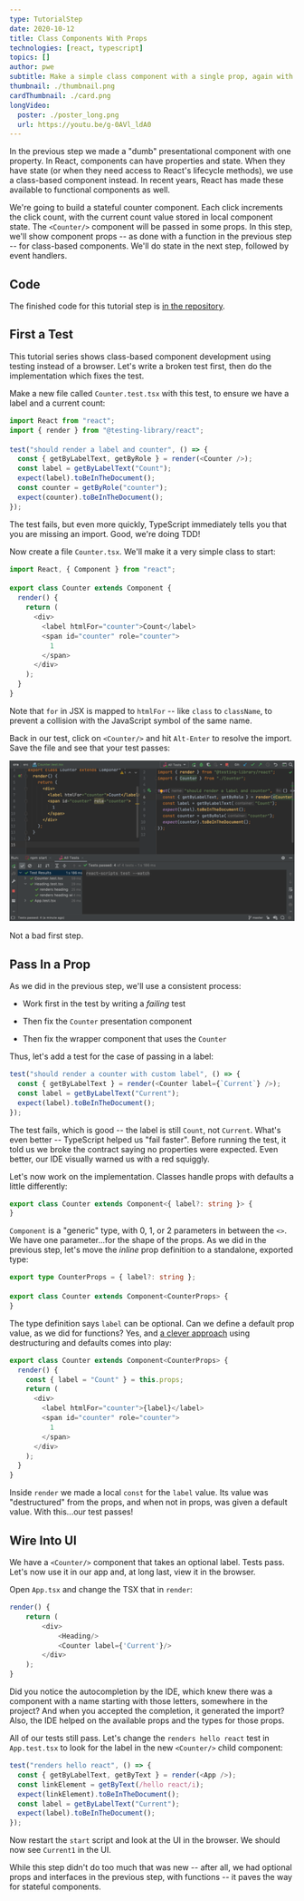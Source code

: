 ```yaml
---
type: TutorialStep
date: 2020-10-12
title: Class Components With Props
technologies: [react, typescript]
topics: []
author: pwe
subtitle: Make a simple class component with a single prop, again with a TypeScript interface describing the props.
thumbnail: ./thumbnail.png
cardThumbnail: ./card.png
longVideo:
  poster: ./poster_long.png
  url: https://youtu.be/g-0AVl_ldA0
---
```


In the previous step we made a "dumb" presentational component with one property.
In React, components can have properties and state. 
When they have state (or when they need access to React's lifecycle methods), we use a class-based component instead.
In recent years, React has made these available to functional components as well.

We're going to build a stateful counter component.
Each click increments the click count, with the current count value stored in local component state.
The `<Counter/>` component will be passed in some props. 
In this step, we'll show component props -- as done with a function in the previous step -- for class-based components. 
We'll do state in the next step, followed by event handlers.

## Code

The finished code for this tutorial step is 
[in the repository](https://github.com/JetBrains/jetbrains_guide/tree/master/sites/webstorm-guide/demos/tutorials/react_typescript_tdd/class_props).

## First a Test

This tutorial series shows class-based component development using testing instead of a browser. 
Let's write a broken test first, then do the implementation which fixes the test.

Make a new file called `Counter.test.tsx` with this test, to ensure we have a label and a current count:

```typescript
import React from "react";
import { render } from "@testing-library/react";

test("should render a label and counter", () => {
  const { getByLabelText, getByRole } = render(<Counter />);
  const label = getByLabelText("Count");
  expect(label).toBeInTheDocument();
  const counter = getByRole("counter");
  expect(counter).toBeInTheDocument();
});
```

The test fails, but even more quickly, TypeScript immediately tells you that you are missing an import.
Good, we're doing TDD!

Now create a file `Counter.tsx`. We'll make it a very simple class to start:

```typescript
import React, { Component } from "react";

export class Counter extends Component {
  render() {
    return (
      <div>
        <label htmlFor="counter">Count</label>
        <span id="counter" role="counter">
          1
        </span>
      </div>
    );
  }
}
```

Note that `for` in JSX is mapped to `htmlFor` -- like `class` to `className`, to prevent a collision with the JavaScript symbol of the same name.

Back in our test, click on `<Counter/>` and hit `Alt-Enter` to resolve the import. 
Save the file and see that your test passes:

![First Tests](./screenshots/first_tests.png)

Not a bad first step.

## Pass In a Prop

As we did in the previous step, we'll use a consistent process:

- Work first in the test by writing a *failing* test

- Then fix the `Counter` presentation component

- Then fix the wrapper component that uses the `Counter`

Thus, let's add a test for the case of passing in a label:

```typescript
test("should render a counter with custom label", () => {
  const { getByLabelText } = render(<Counter label={`Current`} />);
  const label = getByLabelText("Current");
  expect(label).toBeInTheDocument();
});
```

The test fails, which is good -- the label is still `Count`, not `Current`. 
What's even better -- TypeScript helped us "fail faster". 
Before running the test, it told us we broke the contract saying no properties were expected. 
Even better, our IDE visually warned us with a red squiggly.

Let's now work on the implementation.
Classes handle props with defaults a little differently:

```typescript
export class Counter extends Component<{ label?: string }> {
}
```

`Component` is a "generic" type, with 0, 1, or 2 parameters in between the `<>`.
We have one parameter...for the shape of the props.
As we did in the previous step, let's move the *inline* prop definition to a standalone, exported type:

```typescript
export type CounterProps = { label?: string };

export class Counter extends Component<CounterProps> {
}
```

The type definition says `label` can be optional.
Can we define a default prop value, as we did for functions?
Yes, and [a clever approach](https://react-typescript-cheatsheet.netlify.app/docs/basic/getting-started/default_props/) using destructuring and defaults comes into play:
 
```typescript
export class Counter extends Component<CounterProps> {
  render() {
    const { label = "Count" } = this.props;
    return (
      <div>
        <label htmlFor="counter">{label}</label>
        <span id="counter" role="counter">
          1
        </span>
      </div>
    );
  }
}
``` 

Inside `render` we made a local `const` for the `label` value.
Its value was "destructured" from the props, and when not in props, was given a default value.
With this...our test passes!

## Wire Into UI

We have a `<Counter/>` component that takes an optional label.
Tests pass.
Let's now use it in our app and, at long last, view it in the browser.

Open `App.tsx` and change the TSX that in `render`:

```typescript
render() {
    return (
        <div>
            <Heading/>
            <Counter label={'Current'}/>
        </div>
    );
}
```

Did you notice the autocompletion by the IDE, which knew there was a component with a name starting with those letters, somewhere in the project? 
And when you accepted the completion, it generated the import?
Also, the IDE helped on the available props and the types for those props.

All of our tests still pass.
Let's change the `renders hello react` test in `App.test.tsx` to look for the label in the new `<Counter/>` child component:

```typescript
test("renders hello react", () => {
  const { getByLabelText, getByText } = render(<App />);
  const linkElement = getByText(/hello react/i);
  expect(linkElement).toBeInTheDocument();
  const label = getByLabelText("Current");
  expect(label).toBeInTheDocument();
});
```

Now restart the `start` script and look at the UI in the browser.
We should now see `Current1` in the UI.

While this step didn't do too much that was new -- after all, we had optional props and interfaces in the previous step, with functions -- it paves the way for stateful components.
